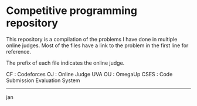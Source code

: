 # Competitive programming repository

This repository is a compilation of the problems I have done in multiple online judges. Most of the files have a link to the problem in the first line for reference.

The prefix of each file indicates the online judge.

CF
: Codeforces
OJ
: Online Judge UVA
OU
: OmegaUp
CSES
: Code Submission Evaluation System

---

jan

